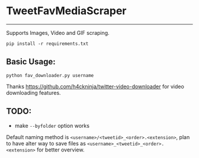 # TweetFavMediaScraper
---
Supports Images, Video and GIF scraping.

`pip install -r requirements.txt`
## Basic Usage:
`python fav_downloader.py username`

Thanks https://github.com/h4ckninja/twitter-video-downloader for video downloading features.

## TODO:
- make `--byfolder` option works

Default naming method is `<username>/<tweetid>_<order>.<extension>`,
plan to have alter way to save files as `<username>_<tweetid>_<order>.<extension>` for better overview.
